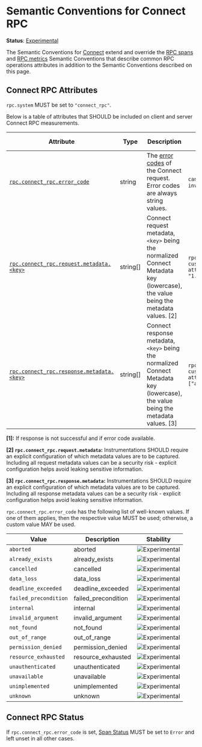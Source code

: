 <!--- Hugo front matter used to generate the website version of this page:
linkTitle: Connect
--->

# Semantic Conventions for Connect RPC

**Status**: [Experimental][DocumentStatus]

The Semantic Conventions for [Connect](http://connect.build) extend and override the [RPC spans](rpc-spans.md) and [RPC metrics](rpc-metrics.md) Semantic Conventions
that describe common RPC operations attributes in addition to the Semantic Conventions
described on this page.

## Connect RPC Attributes

`rpc.system` MUST be set to `"connect_rpc"`.

Below is a table of attributes that SHOULD be included on client and server Connect RPC measurements.

<!-- semconv span.rpc.connect_rpc(tag=connect_rpc-tech-specific) -->
<!-- NOTE: THIS TEXT IS AUTOGENERATED. DO NOT EDIT BY HAND. -->
<!-- see templates/registry/markdown/snippet.md.j2 -->
<!-- prettier-ignore-start -->
<!-- markdownlint-capture -->
<!-- markdownlint-disable -->

| Attribute  | Type | Description  | Examples  | [Requirement Level](https://opentelemetry.io/docs/specs/semconv/general/attribute-requirement-level/) | Stability |
|---|---|---|---|---|---|
| [`rpc.connect_rpc.error_code`](/docs/attributes-registry/rpc.md) | string | The [error codes](https://connect.build/docs/protocol/#error-codes) of the Connect request. Error codes are always string values. | `cancelled`; `unknown`; `invalid_argument` | `Conditionally Required` [1] | ![Experimental](https://img.shields.io/badge/-experimental-blue) |
| [`rpc.connect_rpc.request.metadata.<key>`](/docs/attributes-registry/rpc.md) | string[] | Connect request metadata, `<key>` being the normalized Connect Metadata key (lowercase), the value being the metadata values. [2] | `rpc.request.metadata.my-custom-metadata-attribute=["1.2.3.4", "1.2.3.5"]` | `Opt-In` | ![Experimental](https://img.shields.io/badge/-experimental-blue) |
| [`rpc.connect_rpc.response.metadata.<key>`](/docs/attributes-registry/rpc.md) | string[] | Connect response metadata, `<key>` being the normalized Connect Metadata key (lowercase), the value being the metadata values. [3] | `rpc.response.metadata.my-custom-metadata-attribute=["attribute_value"]` | `Opt-In` | ![Experimental](https://img.shields.io/badge/-experimental-blue) |

**[1]:** If response is not successful and if error code available.

**[2] `rpc.connect_rpc.request.metadata`:** Instrumentations SHOULD require an explicit configuration of which metadata values are to be captured. Including all request metadata values can be a security risk - explicit configuration helps avoid leaking sensitive information.

**[3] `rpc.connect_rpc.response.metadata`:** Instrumentations SHOULD require an explicit configuration of which metadata values are to be captured. Including all response metadata values can be a security risk - explicit configuration helps avoid leaking sensitive information.

`rpc.connect_rpc.error_code` has the following list of well-known values. If one of them applies, then the respective value MUST be used; otherwise, a custom value MAY be used.

| Value  | Description | Stability |
|---|---|---|
| `aborted` | aborted | ![Experimental](https://img.shields.io/badge/-experimental-blue) |
| `already_exists` | already_exists | ![Experimental](https://img.shields.io/badge/-experimental-blue) |
| `cancelled` | cancelled | ![Experimental](https://img.shields.io/badge/-experimental-blue) |
| `data_loss` | data_loss | ![Experimental](https://img.shields.io/badge/-experimental-blue) |
| `deadline_exceeded` | deadline_exceeded | ![Experimental](https://img.shields.io/badge/-experimental-blue) |
| `failed_precondition` | failed_precondition | ![Experimental](https://img.shields.io/badge/-experimental-blue) |
| `internal` | internal | ![Experimental](https://img.shields.io/badge/-experimental-blue) |
| `invalid_argument` | invalid_argument | ![Experimental](https://img.shields.io/badge/-experimental-blue) |
| `not_found` | not_found | ![Experimental](https://img.shields.io/badge/-experimental-blue) |
| `out_of_range` | out_of_range | ![Experimental](https://img.shields.io/badge/-experimental-blue) |
| `permission_denied` | permission_denied | ![Experimental](https://img.shields.io/badge/-experimental-blue) |
| `resource_exhausted` | resource_exhausted | ![Experimental](https://img.shields.io/badge/-experimental-blue) |
| `unauthenticated` | unauthenticated | ![Experimental](https://img.shields.io/badge/-experimental-blue) |
| `unavailable` | unavailable | ![Experimental](https://img.shields.io/badge/-experimental-blue) |
| `unimplemented` | unimplemented | ![Experimental](https://img.shields.io/badge/-experimental-blue) |
| `unknown` | unknown | ![Experimental](https://img.shields.io/badge/-experimental-blue) |

<!-- markdownlint-restore -->
<!-- prettier-ignore-end -->
<!-- END AUTOGENERATED TEXT -->
<!-- endsemconv -->

## Connect RPC Status

If `rpc.connect_rpc.error_code` is set, [Span Status](https://github.com/open-telemetry/opentelemetry-specification/tree/v1.37.0/specification/trace/api.md#set-status) MUST be set to `Error` and left unset in all other cases.

[DocumentStatus]: https://opentelemetry.io/docs/specs/otel/document-status
